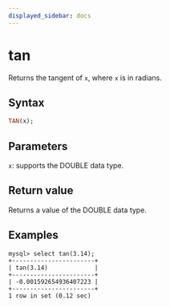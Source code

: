 ```yaml
---
displayed_sidebar: docs
---
```


# tan

Returns the tangent of `x`, where `x` is in radians.

## Syntax

```Haskell
TAN(x);
```

## Parameters

`x`: supports the DOUBLE data type.

## Return value

Returns a value of the DOUBLE data type.

## Examples

```Plain
mysql> select tan(3.14);
+-----------------------+
| tan(3.14)             |
+-----------------------+
| -0.001592654936407223 |
+-----------------------+
1 row in set (0.12 sec)
```
